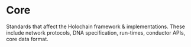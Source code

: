 # Core

Standards that affect the Holochain framework & implementations.  These include network protocols, DNA specification, run-times, conductor APIs, core data format.